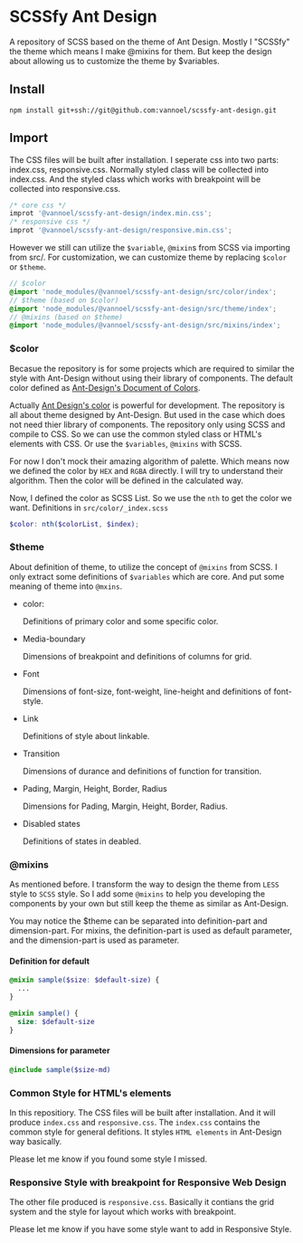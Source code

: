 # SCSSfy Ant Design

A repository of SCSS based on the theme of Ant Design. Mostly I "SCSSfy" the theme which means I make @mixins for them. But keep the design about allowing us to customize the theme by \$variables.

## Install

```shell
npm install git+ssh://git@github.com:vannoel/scssfy-ant-design.git
```

## Import

The CSS files will be built after installation. I seperate css into two parts: index.css, responsive.css. Normally styled class will be collected into index.css. And the styled class which works with breakpoint will be collected into responsive.css.

```js
/* core css */
improt '@vannoel/scssfy-ant-design/index.min.css';
/* responsive css */
improt '@vannoel/scssfy-ant-design/responsive.min.css';
```

However we still can utilize the `$variable`, `@mixin`s from SCSS via importing from src/. For customization, we can customize theme by replacing `$color` or `$theme`.

```scss
// $color
@import 'node_modules/@vannoel/scssfy-ant-design/src/color/index';
// $theme (based on $color)
@import 'node_modules/@vannoel/scssfy-ant-design/src/theme/index';
// @mixins (based on $theme)
@import 'node_modules/@vannoel/scssfy-ant-design/src/mixins/index';
```

### \$color

Becasue the repository is for some projects which are required to similar the style with Ant-Design without using their library of components. The default color defined as [Ant-Design's Document of Colors](https://ant.design/docs/spec/colors).

Actually [Ant Design's color](https://github.com/ant-design/ant-design-colors) is powerful for development. The repository is all about theme designed by Ant-Design. But used in the case which does not need thier library of components. The repository only using SCSS and compile to CSS. So we can use the common styled class or HTML's elements with CSS. Or use the `$variables`, `@mixins` with SCSS.

For now I don't mock their amazing algorithm of palette. Which means now we defined the color by `HEX` and `RGBA` directly. I will try to understand their algorithm. Then the color will be defined in the calculated way.

Now, I defined the color as SCSS List. So we use the `nth` to get the color we want. Definitions in `src/color/_index.scss`

```scss
$color: nth($colorList, $index);
```

### \$theme

About definition of theme, to utilize the concept of `@mixins` from SCSS. I only extract some definitions of `$variables` which are core. And put some meaning of theme into `@mxins`.

- color: 

  Definitions of primary color and some specific color.

- Media-boundary

  Dimensions of breakpoint and definitions of columns for grid.

- Font

  Dimensions of font-size, font-weight, line-height and definitions of font-style.

- Link

  Definitions of style about linkable.

- Transition

  Dimensions of durance and definitions of function for transition.

- Pading, Margin, Height, Border, Radius

  Dimensions for Pading, Margin, Height, Border, Radius.

- Disabled states

  Definitions of states in deabled.

### @mixins

As mentioned before. I transform the way to design the theme from `LESS` style to `SCSS` style. So I add some `@mixins` to help you developing the components by your own but still keep the theme as similar as Ant-Design.

You may notice the $theme can be separated into definition-part and dimension-part. For mixins, the definition-part is used as default parameter, and the dimension-part is used as parameter.

#### Definition for default

```scss
@mixin sample($size: $default-size) {
  ...
}

@mixin sample() {
  size: $default-size
}
```

#### Dimensions for parameter

```scss
@include sample($size-md)
```

### Common Style for HTML's elements

In this repositiory. The CSS files will be built after installation. And it will produce `index.css` and `responsive.css`. The `index.css` contains the common style for general defitions. It styles `HTML elements` in Ant-Design way basically. 

Please let me know if you found some style I missed.

### Responsive Style with breakpoint for Responsive Web Design 

The other file produced is `responsive.css`. Basically it contians the grid system and the style for layout which works with breakpoint.

Please let me know if you have some style want to add in Responsive Style.
